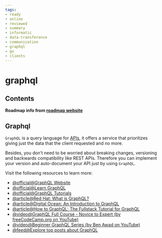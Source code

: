 ```yaml
---
tags:
- ready
- online
- reviewed
- summary
- informatic
- data-transference
- communication
- graphql
- go
- clients
---
```


# graphql

## Contents

__Roadmap info from [roadmap website](https://roadmap.sh/golang/go-api-clients/graphql)__

## Graphql

`GraphQL` is a query language for [APIs](https://developer.mozilla.org/en-US/docs/Glossary/API), it offers a service that prioritizes giving just the data that the client requested and no more.

Besides, you don’t need to be worried about breaking changes, versioning and backwards compatibility like REST APIs. Therefore you can implement your version and auto-document your API just by using `GraphQL`.

Visit the following resources to learn more:

- [@official@GraphQL Website](https://graphql.org/)
- [@official@Learn GraphQL](https://graphql.org/learn/)
- [@official@GraphQL Tutorials](https://www.graphql.com/tutorials/)
- [@article@Red Hat: What is GraphQL?](https://www.redhat.com/en/topics/api/what-is-graphql)
- [@article@Digital Ocean: An Introduction to GraphQL](https://www.digitalocean.com/community/tutorials/an-introduction-to-graphql)
- [@article@How to GraphQL: The Fullstack Tutorial for GraphQL](https://www.howtographql.com/)
- [@video@GraphQL Full Course - Novice to Expert (by freeCodeCamp.org on YouTube)](https://www.youtube.com/watch?v=ed8SzALpx1Q)
- [@video@Beginner GraphQL Series (by Ben Awad on YouTube)](https://www.youtube.com/playlist?list=PLN3n1USn4xln0j_NN9k4j5hS1thsGibKi)
- [@feed@Explore top posts about GraphQL](https://app.daily.dev/tags/graphql?ref=roadmapsh)
